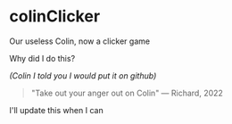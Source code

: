 # colinClicker
Our useless Colin, now a clicker game

Why did I do this?

*(Colin I told you I would put it on github)*

> "Take out your anger out on Colin" — Richard, 2022

I'll update this when I can
